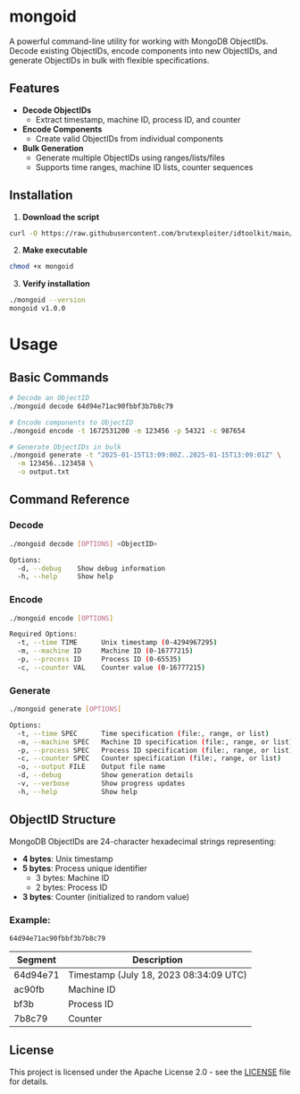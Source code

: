 # mongoid
A powerful command-line utility for working with MongoDB ObjectIDs. Decode existing ObjectIDs, encode components into new ObjectIDs, and generate ObjectIDs in bulk with flexible specifications.

## Features

- **Decode ObjectIDs**
  - Extract timestamp, machine ID, process ID, and counter
- **Encode Components**
  - Create valid ObjectIDs from individual components
- **Bulk Generation**
  - Generate multiple ObjectIDs using ranges/lists/files
  - Supports time ranges, machine ID lists, counter sequences

## Installation

1. **Download the script**
```bash
curl -O https://raw.githubusercontent.com/brutexploiter/idtoolkit/main/mongodb-objectid/mongoid
```
2. **Make executable**

```bash
chmod +x mongoid
```
3. **Verify installation**

```bash
./mongoid --version
mongoid v1.0.0
```

# Usage
## Basic Commands

```bash
# Decode an ObjectID
./mongoid decode 64d94e71ac90fbbf3b7b8c79

# Encode components to ObjectID
./mongoid encode -t 1672531200 -m 123456 -p 54321 -c 987654

# Generate ObjectIDs in bulk
./mongoid generate -t "2025-01-15T13:09:00Z..2025-01-15T13:09:01Z" \
  -m 123456..123458 \
  -o output.txt
```
## Command Reference
### Decode
```bash
./mongoid decode [OPTIONS] <ObjectID>

Options:
  -d, --debug    Show debug information
  -h, --help     Show help
```
### Encode
```bash
./mongoid encode [OPTIONS]

Required Options:
  -t, --time TIME      Unix timestamp (0-4294967295)
  -m, --machine ID     Machine ID (0-16777215)
  -p, --process ID     Process ID (0-65535)
  -c, --counter VAL    Counter value (0-16777215)
```
### Generate
```bash
./mongoid generate [OPTIONS]

Options:
  -t, --time SPEC      Time specification (file:, range, or list)
  -m, --machine SPEC   Machine ID specification (file:, range, or list)
  -p, --process SPEC   Process ID specification (file:, range, or list)
  -c, --counter SPEC   Counter specification (file:, range, or list)
  -o, --output FILE    Output file name
  -d, --debug          Show generation details
  -v, --verbose        Show progress updates
  -h, --help           Show help
```

## ObjectID Structure

MongoDB ObjectIDs are 24-character hexadecimal strings representing:

- **4 bytes**: Unix timestamp
- **5 bytes**: Process unique identifier
  - 3 bytes: Machine ID
  - 2 bytes: Process ID
- **3 bytes**: Counter (initialized to random value)

### Example:
`64d94e71ac90fbbf3b7b8c79`

| Segment   | Description                              |
|-----------|------------------------------------------|
| 64d94e71  | Timestamp (July 18, 2023 08:34:09 UTC)  |
| ac90fb    | Machine ID                               |
| bf3b      | Process ID                               |
| 7b8c79    | Counter                                  |
  

## License
This project is licensed under the Apache License 2.0 - see the [LICENSE](https://github.com/brutexploiter/idtoolkit/blob/main/LICENSE) file for details.
